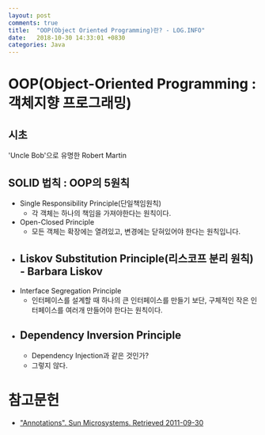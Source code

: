```yaml
---
layout: post
comments: true
title:  "OOP(Object Oriented Programming)란? - LOG.INFO"
date:   2018-10-30 14:33:01 +0830
categories: Java
---
```


# OOP(Object-Oriented Programming : 객체지향 프로그래밍)
## 시초
'Uncle Bob'으로 유명한 Robert Martin

## SOLID 법칙 : OOP의 5원칙
- Single Responsibility Principle(단일책임원칙)
    - 각 객체는 하나의 책임을 가져야한다는 원칙이다.
- Open-Closed Principle
    - 모든 객체는 확장에는 열려있고, 변경에는 닫혀있어야 한다는 원칙입니다.
- Liskov Substitution Principle(리스코프 분리 원칙) - Barbara Liskov
    - 
- Interface Segregation Principle
    - 인터페이스를 설계할 때 하나의 큰 인터페이스를 만들기 보단, 구체적인 작은 인터페이스를 여러개 만들어야 한다는 원칙이다.
- Dependency Inversion Principle
    - 
    - Dependency Injection과 같은 것인가?
    - 그렇지 않다.
    
# 참고문헌
- ["Annotations". Sun Microsystems. Retrieved 2011-09-30](https://docs.oracle.com/javase/1.5.0/docs/guide/language/annotations.html)